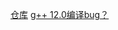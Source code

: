 [仓库](https://github.com/jbeder/yaml-cpp)
[g++ 12.0编译bug？](https://github.com/jbeder/yaml-cpp/issues/996)
